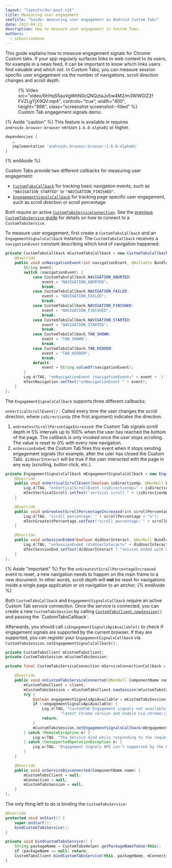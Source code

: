 ```yaml
---
layout: "layouts/doc-post.njk"
title: Measuring user engagement
seoTitle: "Guide: measuring user engagement in Android Custom Tabs"
date: 2023-04-21
description: How to measure user engagement in Custom Tabs.
authors:
  - sebastianbenz
---
```


This guide explains how to measure engagement signals for Chrome Custom tabs. If your app regularly surfaces links to web content to its users, for example in a news feed, it can be important to know which links users find valuable and which not. In Custom Tabs, you can measure session specific user engagement via the number of navigations, scroll direction changes and scroll depth.

<figure>
  {% Video src="video/6hHqS5auVgWhN0cQNQztaJx5w4M2/m3WWGlZ2fFVZLgYjX9QV.mp4", controls="true", width="400", height="866", class="screenshot screenshot--filled" %}
  <figcaption>
    Custom Tab engagement signals demo.
  </figcaption>
</figure>

{% Aside "caution" %}
This feature is available in requires `androidx.browser:browser` version `1.6.0-alpha01` or higher.

```groovy
dependencies {
   …
   implementation 'androidx.browser:browser:1.6.0-alpha01'
}
```
{% endAside %}

Custom Tabs provide two different callbacks for measuring user engagement: 

* [`CustomTabsCallback`](https://developer.android.com/reference/androidx/browser/customtabs/CustomTabsCallback) for tracking basic navigation events, such as `"NAVIGATION_STARTED"` or `"NAVIGATION_FINISHED"`.
* [`EngagementSignalsCallback`](https://developer.android.com/reference/androidx/browser/customtabs/CustomTabsCallback) for tracking page specific user engagement, such as scroll direction or scroll percentage.

Both require an active [`CustomTabsServiceConnection`](https://developer.android.com/reference/androidx/browser/customtabs/CustomTabsServiceConnection). See the [previous `CustomTabsService` guide](/docs/android/custom-tabs/guide-warmup-prefetch/) for details on how to connect to a `CustomTabsService`.

To measure user engagement, first create a `CustomTabsCallback` and an `EngagementSignalsCallback` instance. The `CustomTabsCallback` receives a `navigationEvent` constant describing which kind of navigation happened:

```java
private CustomTabsCallback mCustomTabsCallback = new CustomTabsCallback() {
    @Override
    public void onNavigationEvent(int navigationEvent, @Nullable Bundle extras) {
        String event;
        switch (navigationEvent) {
            case CustomTabsCallback.NAVIGATION_ABORTED:
                event = "NAVIGATION_ABORTED";
                break;
            case CustomTabsCallback.NAVIGATION_FAILED:
                event = "NAVIGATION_FAILED";
                break;
            case CustomTabsCallback.NAVIGATION_FINISHED:
                event = "NAVIGATION_FINISHED";
                break;
            case CustomTabsCallback.NAVIGATION_STARTED:
                event = "NAVIGATION_STARTED";
                break;
            case CustomTabsCallback.TAB_SHOWN:
                event = "TAB_SHOWN";
                break;
            case CustomTabsCallback.TAB_HIDDEN:
                event = "TAB_HIDDEN";
                break;
            default:
                event = String.valueOf(navigationEvent);
        }
        Log.d(TAG, "onNavigationEvent (navigationEvent=" + event + ')');
        mTextNavigation.setText("onNavigationEvent " + event);
    }
};
```

The `EngagementSignalsCallback` supports three different callbacks:

`onVerticalScrollEvent()`
: Called every time the user changes the scroll direction, where `isDirectionUp` (the first argument) indicates the direction.
1. `onGreatestScrollPercentageIncreased`: the Custom Tab signals scroll depth in 5% intervals up to 100% when the user has reached the bottom of the page. The callback is only invoked once the user stops scrolling. The value is reset to 0% with every new navigation. 
1. `onSessionEnded`: the Custom Tab fires this event when it stops sending engagement signals (for example, after the user has closed the Custom Tab). `didUserInteract` will be true if the user interacted with the page in any way (scrolling, button click, etc.).

```java
private EngagementSignalsCallback mEngagementSignalsCallback = new EngagementSignalsCallback() {
    @Override
    public void onVerticalScrollEvent(boolean isDirectionUp, @NonNull Bundle extras) {
        Log.d(TAG, "onVerticalScrollEvent (isDirectionUp=" + isDirectionUp + ')');
        mTextVerticalScroll.setText("vertical scroll " + (isDirectionUp ? "UP️" : "DOWN"));
    }

    @Override
    public void onGreatestScrollPercentageIncreased(int scrollPercentage, @NonNull Bundle extras) {
        Log.d(TAG, "scroll percentage: " + scrollPercentage + "%");
        mTextGreatestPercentage.setText("scroll percentage: " + scrollPercentage + "%");
    }

    @Override
    public void onSessionEnded(boolean didUserInteract, @NonNull Bundle extras) {
        Log.d(TAG, "onSessionEnded (didUserInteract=" + didUserInteract + ')');
        mTextSessionEnd.setText(didUserInteract ? "session ended with user interaction" : "session ended without user interaction");
    }
};
```

{% Aside "important" %}
For the `onGreatestScrollPercentageIncreased` event to reset, a new navigation needs to happen on the main frame to a new document. In other words, scroll depth will **not** be reset for navigations inside a single page application or on navigation to an anchor.
{% endAside %}

Both `CustomTabsCallback` and `EngagementSignalsCallback` require an active Custom Tab service connection. Once the service is connected, you can create a new `CustomTabsSession` by calling [`CustomTabsClient.newSession()`](https://developer.android.com/reference/androidx/browser/customtabs/CustomTabsClient#newSession(androidx.browser.customtabs.CustomTabsCallback)) and passing the `CustomTabsCallback`.

Afterwards, you should call `isEngagementSignalsApiAvailable()` to check if engagement signals are supported by the current browser. If they are supported, you can register your `EngagementSignalsCallback` via `CustomTabsSession.setEngagementSignalsCallback()`.

```java
private CustomTabsClient mCustomTabsClient;
private CustomTabsSession mCustomTabsSession;

private final CustomTabsServiceConnection mServiceConnectionCallback = new CustomTabsServiceConnection() {

    @Override
    public void onCustomTabsServiceConnected(@NonNull ComponentName name, @NonNull CustomTabsClient client) {
        mCustomTabsClient = client;
        mCustomTabsSession = mCustomTabsClient.newSession(mCustomTabsCallback);
        try {
            boolean engagementSignalsApiAvailable = mCustomTabsSession.isEngagementSignalsApiAvailable(Bundle.EMPTY);
            if (!engagementSignalsApiAvailable) {
                Log.d(TAG, "CustomTab Engagement signals not available, make sure to use the " +
                        "latest Chrome version and enable via chrome://flags/#cct-real-time-engagement-signals");
                return;
            }
            mCustomTabsSession.setEngagementSignalsCallback(mEngagementSignalsCallback, Bundle.EMPTY);
        } catch (RemoteException e) {
            Log.w(TAG, "The Service died while responding to the request.", e);
        } catch (UnsupportedOperationException e) {
            Log.w(TAG, "Engagement Signals API isn't supported by the browser.", e);
        }
    }

    @Override
    public void onServiceDisconnected(ComponentName name) {
        mCustomTabsClient = null;
        mConnection = null;
        mCustomTabsSession = null;
    }
};
```

The only thing left to do is binding the `CustomTabsService`:


```java
@Override
protected void onStart() {
    super.onStart();
    bindCustomTabsService();
}

private void bindCustomTabsService() {
    String packageName = CustomTabsHelper.getPackageNameToUse(this);
    if (packageName == null) return;
    CustomTabsClient.bindCustomTabsService(this, packageName, mConnection);
}
```


